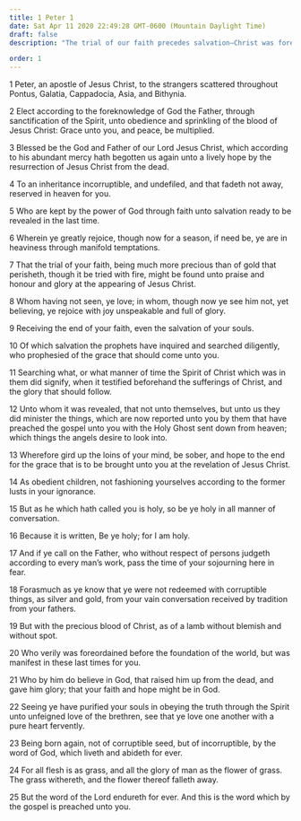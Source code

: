 ```yaml
---
title: 1 Peter 1
date: Sat Apr 11 2020 22:49:28 GMT-0600 (Mountain Daylight Time)
draft: false
description: "The trial of our faith precedes salvation—Christ was foreordained to be the Redeemer."

order: 1
---
```

    
1 Peter, an apostle of Jesus Christ, to the strangers scattered throughout Pontus, Galatia, Cappadocia, Asia, and Bithynia.

2 Elect according to the foreknowledge of God the Father, through sanctification of the Spirit, unto obedience and sprinkling of the blood of Jesus Christ: Grace unto you, and peace, be multiplied.

3 Blessed be the God and Father of our Lord Jesus Christ, which according to his abundant mercy hath begotten us again unto a lively hope by the resurrection of Jesus Christ from the dead.

4 To an inheritance incorruptible, and undefiled, and that fadeth not away, reserved in heaven for you.

5 Who are kept by the power of God through faith unto salvation ready to be revealed in the last time.

6 Wherein ye greatly rejoice, though now for a season, if need be, ye are in heaviness through manifold temptations.

7 That the trial of your faith, being much more precious than of gold that perisheth, though it be tried with fire, might be found unto praise and honour and glory at the appearing of Jesus Christ.

8 Whom having not seen, ye love; in whom, though now ye see him not, yet believing, ye rejoice with joy unspeakable and full of glory.

9 Receiving the end of your faith, even the salvation of your souls.

10 Of which salvation the prophets have inquired and searched diligently, who prophesied of the grace that should come unto you.

11 Searching what, or what manner of time the Spirit of Christ which was in them did signify, when it testified beforehand the sufferings of Christ, and the glory that should follow.

12 Unto whom it was revealed, that not unto themselves, but unto us they did minister the things, which are now reported unto you by them that have preached the gospel unto you with the Holy Ghost sent down from heaven; which things the angels desire to look into.

13 Wherefore gird up the loins of your mind, be sober, and hope to the end for the grace that is to be brought unto you at the revelation of Jesus Christ.

14 As obedient children, not fashioning yourselves according to the former lusts in your ignorance.

15 But as he which hath called you is holy, so be ye holy in all manner of conversation.

16 Because it is written, Be ye holy; for I am holy.

17 And if ye call on the Father, who without respect of persons judgeth according to every man’s work, pass the time of your sojourning here in fear.

18 Forasmuch as ye know that ye were not redeemed with corruptible things, as silver and gold, from your vain conversation received by tradition from your fathers.

19 But with the precious blood of Christ, as of a lamb without blemish and without spot.

20 Who verily was foreordained before the foundation of the world, but was manifest in these last times for you.

21 Who by him do believe in God, that raised him up from the dead, and gave him glory; that your faith and hope might be in God.

22 Seeing ye have purified your souls in obeying the truth through the Spirit unto unfeigned love of the brethren, see that ye love one another with a pure heart fervently.

23 Being born again, not of corruptible seed, but of incorruptible, by the word of God, which liveth and abideth for ever.

24 For all flesh is as grass, and all the glory of man as the flower of grass. The grass withereth, and the flower thereof falleth away.

25 But the word of the Lord endureth for ever. And this is the word which by the gospel is preached unto you.
